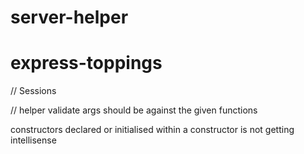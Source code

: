# server-helper
# express-toppings

// Sessions

// helper validate args should be against the given functions

constructors declared or initialised within a constructor is not getting intellisense